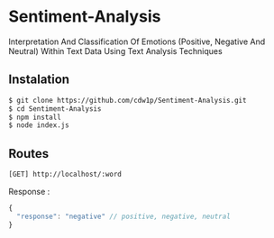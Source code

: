 # Sentiment-Analysis
Interpretation And Classification Of Emotions (Positive, Negative And Neutral) Within Text Data Using Text Analysis Techniques

## Instalation
```sh
$ git clone https://github.com/cdw1p/Sentiment-Analysis.git
$ cd Sentiment-Analysis
$ npm install
$ node index.js
```

## Routes
```sh
[GET] http://localhost/:word
```
Response :
```javascript
{
  "response": "negative" // positive, negative, neutral
}
```
